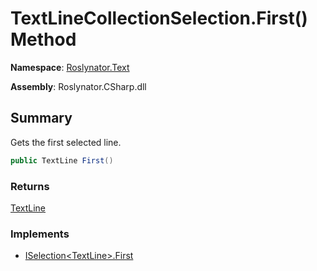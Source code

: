 # TextLineCollectionSelection\.First\(\) Method

**Namespace**: [Roslynator.Text](../../README.md)

**Assembly**: Roslynator\.CSharp\.dll

## Summary

Gets the first selected line\.

```csharp
public TextLine First()
```

### Returns

[TextLine](https://docs.microsoft.com/en-us/dotnet/api/microsoft.codeanalysis.text.textline)

### Implements

* [ISelection\<TextLine>.First](../../../ISelection-1/First/README.md)
